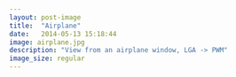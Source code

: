 ```yaml
---
layout: post-image
title:  "Airplane"
date:   2014-05-13 15:18:44
image: airplane.jpg
description: "View from an airplane window, LGA -> PWM"
image_size: regular
---
```

